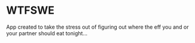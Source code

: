 WTFSWE
=====================

App created to take the stress out of figuring out where the eff you and or your partner should eat tonight...
